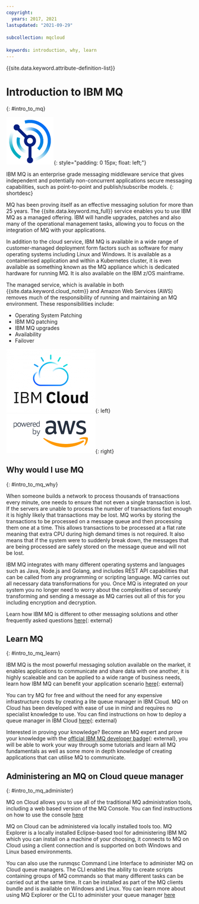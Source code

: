 ```yaml
---
copyright:
  years: 2017, 2021
lastupdated: "2021-09-29"

subcollection: mqcloud

keywords: introduction, why, learn
---
```


{{site.data.keyword.attribute-definition-list}}

# Introduction to IBM MQ
{: #intro_to_mq}

![MQ Logo](./images/MQ_Light_Icon@4x.png){: style="padding: 0 15px; float: left;"}

IBM MQ is an enterprise grade messaging middleware service that gives independent and potentially non-concurrent applications secure messaging capabilities, such as point-to-point and publish/subscribe models.
{: shortdesc}

MQ has been proving itself as an effective messaging solution for more than 25 years. The {{site.data.keyword.mq_full}} service enables you to use IBM MQ as a managed offering. IBM will handle upgrades, patches and also many of the operational management tasks, allowing you to focus on the integration of MQ with your applications.

In addition to the cloud service, IBM MQ is available in a wide range of customer-managed deployment form factors such as software for many operating systems including Linux and Windows. It is available as a containerised application and within a Kubernetes cluster, it is even available as something known as the MQ appliance which is dedicated hardware for running MQ. It is also available on the IBM z/OS mainframe.

The managed service, which is available in both {{site.data.keyword.cloud_notm}} and Amazon Web Services (AWS) removes much of the responsibility of running and maintaining an MQ environment.  These responsibilities include:

- Operating System Patching
- IBM MQ patching
- IBM MQ upgrades
- Availability
- Failover

![Image showing IBM Cloud Logo](./images/ibmcloudlogo.png){: left}
![Image showing powered by AWS Logo](./images/PB_AWS_logo_RGB.jpg){: right}

## Why would I use MQ
{: #intro_to_mq_why}

When someone builds a network to process thousands of transactions every minute, one needs to ensure that not even a single transaction is lost. If the servers are unable to process the number of transactions fast enough it is highly likely that transactions may be lost. MQ works by storing the transactions to be processed on a message queue and then processing them one at a time. This allows transactions to be processed at a flat rate meaning that extra CPU during high demand times is not required. It also means that if the system were to suddenly break down, the messages that are being processed are safely stored on the message queue and will not be lost.

IBM MQ integrates with many different operating systems and languages such as Java, Node.js and Golang, and includes REST API capabilities that can be called from any programming or scripting language. MQ carries out all necessary data transformations for you. Once MQ is integrated on your system you no longer need to worry about the complexities of securely transforming and sending a message as MQ carries out all of this for you including encryption and decryption.

Learn how IBM MQ is different to other messaging solutions and other frequently asked questions [here](https://www.ibm.com/products/mq/faq){: external}

## Learn MQ
{: #intro_to_mq_learn}

IBM MQ is the most powerful messaging solution available on the market, it enables applications to communicate and share data with one another, it is highly scaleable and can be applied to a wide range of business needs, learn how IBM MQ can benefit your application scenario [here](https://developer.ibm.com/components/ibm-mq/articles/mq-fundamentals){: external}

You can try MQ for free and without the need for any expensive infrastructure costs by creating a lite queue manager in IBM Cloud. MQ on Cloud has been developed with ease of use in mind and requires no specialist knowledge to use. You can find instructions on how to deploy a queue manager in IBM Cloud [here](https://developer.ibm.com/tutorials/mq-connect-app-queue-manager-cloud/){: external}

Interested in proving your knowledge? Become an MQ expert and prove your knowledge with the [official IBM MQ developer badge](https://developer.ibm.com/components/ibm-mq/series/badge-ibm-mq-developer-essentials){: external}, you will be able to work your way through some tutorials and learn all MQ fundamentals as well as some more in depth knowledge of creating applications that can utilise MQ to communicate.

## Administering an MQ on Cloud queue manager
{: #intro_to_mq_administer}

MQ on Cloud allows you to use all of the traditional MQ administration tools, including a web based version of the MQ Console. You can find instructions on how to use the console [here](/docs/mqcloud?topic=mqcloud-mqoc_admin_mqweb)

MQ on Cloud can be administered via locally installed tools too. MQ Explorer is a locally installed Eclipse-based tool for administering IBM MQ which you can install on a machine of your choosing, it connects to MQ on Cloud using a client connection and is supported on both Windows and Linux based environments.

You can also use the runmqsc Command Line Interface to administer MQ on Cloud queue managers. The CLI enables the ability to create scripts containing groups of MQ commands so that many different tasks can be carried out at the same time. It can be installed as part of the MQ clients bundle and is available on Windows and Linux. You can learn more about using MQ Explorer or the CLI to administer your queue manager [here](/docs/mqcloud?topic=mqcloud-mqoc_admin_mqcliexp)
